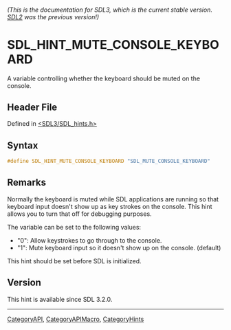 ###### (This is the documentation for SDL3, which is the current stable version. [SDL2](https://wiki.libsdl.org/SDL2/) was the previous version!)
# SDL_HINT_MUTE_CONSOLE_KEYBOARD

A variable controlling whether the keyboard should be muted on the console.

## Header File

Defined in [<SDL3/SDL_hints.h>](https://github.com/libsdl-org/SDL/blob/main/include/SDL3/SDL_hints.h)

## Syntax

```c
#define SDL_HINT_MUTE_CONSOLE_KEYBOARD "SDL_MUTE_CONSOLE_KEYBOARD"
```

## Remarks

Normally the keyboard is muted while SDL applications are running so that
keyboard input doesn't show up as key strokes on the console. This hint
allows you to turn that off for debugging purposes.

The variable can be set to the following values:

- "0": Allow keystrokes to go through to the console.
- "1": Mute keyboard input so it doesn't show up on the console. (default)

This hint should be set before SDL is initialized.

## Version

This hint is available since SDL 3.2.0.

----
[CategoryAPI](CategoryAPI), [CategoryAPIMacro](CategoryAPIMacro), [CategoryHints](CategoryHints)

